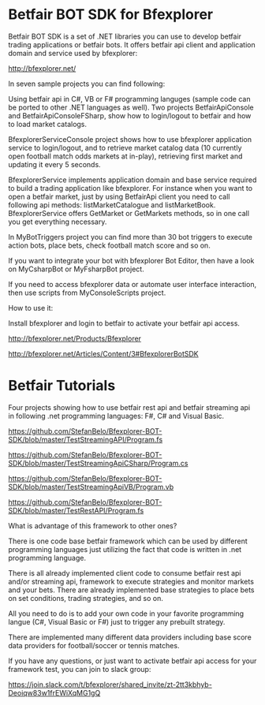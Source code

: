 # Betfair BOT SDK for Bfexplorer

Betfair BOT SDK is a set of .NET libraries you can use to develop betfair trading applications or betfair bots. It offers betfair api client and application domain and service used by bfexplorer:

http://bfexplorer.net/

In seven sample projects you can find following:

Using betfair api in C#, VB or F# programming languges (sample code can be ported to other .NET languages as well). Two projects BetfairApiConsole and BetfairApiConsoleFSharp, show how to login/logout to betfair and how to load market catalogs.

BfexplorerServiceConsole project shows how to use bfexplorer application service to login/logout, and to retrieve market catalog data (10 currently open football match odds markets at in-play), retrieving first market and updating it every 5 seconds. 

BfexplorerService implements application domain and base service required to build a trading application like bfexplorer. For instance when you want to open a betfair market, just by using BetfairApi client you need to call following api methods: listMarketCatalogue and listMarketBook. BfexplorerService offers GetMarket or GetMarkets methods, so in one call you get everything necessary.

In MyBotTriggers project you can find more than 30 bot triggers to execute action bots, place bets, check football match score and so on.

If you want to integrate your bot with bfexplorer Bot Editor, then have a look on MyCsharpBot or MyFsharpBot project.

If you need to access bfexplorer data or automate user interface interaction, then use scripts from MyConsoleScripts project.

How to use it:

Install bfexplorer and login to betfair to activate your betfair api access. 

http://bfexplorer.net/Products/Bfexplorer

http://bfexplorer.net/Articles/Content/3#BfexplorerBotSDK

# Betfair Tutorials

Four projects showing how to use betfair rest api and betfair streaming api in following .net programming languages: F#, C# and Visual Basic.

https://github.com/StefanBelo/Bfexplorer-BOT-SDK/blob/master/TestStreamingAPI/Program.fs

https://github.com/StefanBelo/Bfexplorer-BOT-SDK/blob/master/TestStreamingApiCSharp/Program.cs

https://github.com/StefanBelo/Bfexplorer-BOT-SDK/blob/master/TestStreamingApiVB/Program.vb

https://github.com/StefanBelo/Bfexplorer-BOT-SDK/blob/master/TestRestAPI/Program.fs

What is advantage of this framework to other ones?

There is one code base betfair framework which can be used by different programming languages just utilizing the fact that code is written in .net programming language.

There is all already implemented client code to consume betfair rest api and/or streaming api, framework to execute strategies and monitor markets and your bets. There are already implemented base strategies to place bets on set conditions, trading strategies, and so on.

All you need to do is to add your own code in your favorite programming langue (C#, Visual Basic or F#) just to trigger any prebuilt strategy.

There are implemented many different data providers including base score data providers for football/soccer or tennis matches.

If you have any questions, or just want to activate betfair api access for your framework test, you can join to slack group:

https://join.slack.com/t/bfexplorer/shared_invite/zt-2tt3kbhyb-Deoiqw83w1frEWiXqMG1gQ